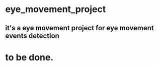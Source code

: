 # eye_movement_project

## it's a eye movement project for eye movement events detection

# to be done.
